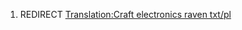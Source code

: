 1.  REDIRECT [Translation:Craft electronics raven
    txt/pl](Translation:Craft_electronics_raven_txt/pl "wikilink")